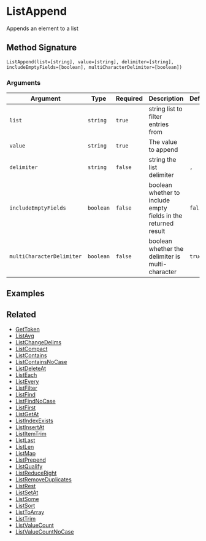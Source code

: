 # ListAppend

Appends an element to a list

## Method Signature

```
ListAppend(list=[string], value=[string], delimiter=[string], includeEmptyFields=[boolean], multiCharacterDelimiter=[boolean])
```

### Arguments

| Argument                  | Type      | Required | Description                                                    | Default |
| ------------------------- | --------- | -------- | -------------------------------------------------------------- | ------- |
| `list`                    | `string`  | `true`   | string list to filter entries from                             |         |
| `value`                   | `string`  | `true`   | The value to append                                            |         |
| `delimiter`               | `string`  | `false`  | string the list delimiter                                      | `,`     |
| `includeEmptyFields`      | `boolean` | `false`  | boolean whether to include empty fields in the returned result | `false` |
| `multiCharacterDelimiter` | `boolean` | `false`  | boolean whether the delimiter is multi-character               | `true`  |

## Examples

## Related

* [GetToken](gettoken.md)
* [ListAvg](listavg.md)
* [ListChangeDelims](listchangedelims.md)
* [ListCompact](listcompact.md)
* [ListContains](listcontains.md)
* [ListContainsNoCase](listcontainsnocase.md)
* [ListDeleteAt](listdeleteat.md)
* [ListEach](listeach.md)
* [ListEvery](listevery.md)
* [ListFilter](listfilter.md)
* [ListFind](listfind.md)
* [ListFindNoCase](listfindnocase.md)
* [ListFirst](listfirst.md)
* [ListGetAt](listgetat.md)
* [ListIndexExists](listindexexists.md)
* [ListInsertAt](listinsertat.md)
* [ListItemTrim](listitemtrim.md)
* [ListLast](listlast.md)
* [ListLen](listlen.md)
* [ListMap](listmap.md)
* [ListPrepend](listprepend.md)
* [ListQualify](listqualify.md)
* [ListReduceRight](listreduceright.md)
* [ListRemoveDuplicates](listremoveduplicates.md)
* [ListRest](listrest.md)
* [ListSetAt](listsetat.md)
* [ListSome](listsome.md)
* [ListSort](listsort.md)
* [ListToArray](listtoarray.md)
* [ListTrim](listtrim.md)
* [ListValueCount](listvaluecount.md)
* [ListValueCountNoCase](listvaluecountnocase.md)
